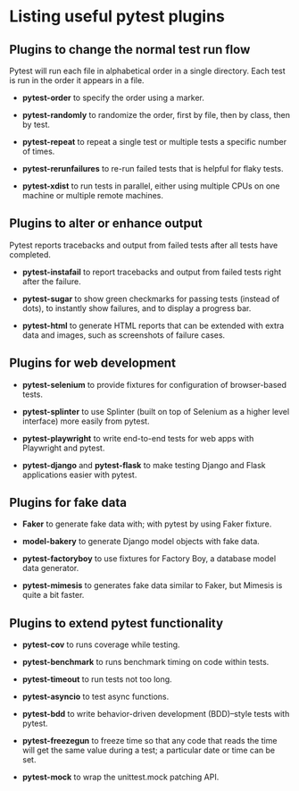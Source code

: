 # Listing useful pytest plugins

## Plugins to change the normal test run flow

Pytest will run each file in alphabetical order in a single directory. 
Each test is run in the order it appears in a file.

- **pytest-order** to specify the order using a marker.

- **pytest-randomly** to randomize the order, first by file, then by class, then by test.

- **pytest-repeat** to repeat a single test or multiple tests a specific number of times.

- **pytest-rerunfailures** to re-run failed tests that is helpful for flaky tests.

- **pytest-xdist** to run tests in parallel, either using multiple CPUs on one machine or multiple remote machines.

## Plugins to alter or enhance output

Pytest reports tracebacks and output from failed tests after all tests have completed.

- **pytest-instafail** to report tracebacks and output from failed tests right after the failure.

- **pytest-sugar** to show green checkmarks for passing tests (instead of dots), 
to instantly show failures, and to display a progress bar.

- **pytest-html** to generate HTML reports that can be extended with extra data and images, 
such as screenshots of failure cases.

## Plugins for web development

- **pytest-selenium** to provide fixtures for configuration of browser-based tests.

- **pytest-splinter** to use Splinter (built on top of Selenium as a higher level interface) more easily from pytest.

- **pytest-playwright** to write end-to-end tests for web apps with Playwright and pytest.

- **pytest-django** and **pytest-flask** to make testing Django and Flask applications easier with pytest.

## Plugins for fake data

- **Faker** to generate fake data with; with pytest by using Faker fixture.

- **model-bakery** to generate Django model objects with fake data.

- **pytest-factoryboy** to use fixtures for Factory Boy, a database model data generator.

- **pytest-mimesis** to generates fake data similar to Faker, but Mimesis is quite a bit faster.

## Plugins to extend pytest functionality

- **pytest-cov** to runs coverage while testing.

- **pytest-benchmark** to runs benchmark timing on code within tests.

- **pytest-timeout** to run tests not too long.

- **pytest-asyncio** to test async functions.

- **pytest-bdd** to write behavior-driven development (BDD)–style tests with pytest.

- **pytest-freezegun** to freeze time so that any code that reads the time will get the same value during a test;
a particular date or time can be set.

- **pytest-mock** to wrap the unittest.mock patching API.
